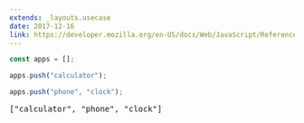 ```yaml
---
extends: _layouts.usecase
date: 2017-12-16
link: https://developer.mozilla.org/en-US/docs/Web/JavaScript/Reference/Global_Objects/Array/push
---
```



```javascript
const apps = [];

apps.push("calculator");

apps.push("phone", "clock");
```

<pre class="output">["calculator", "phone", "clock"]</pre>
